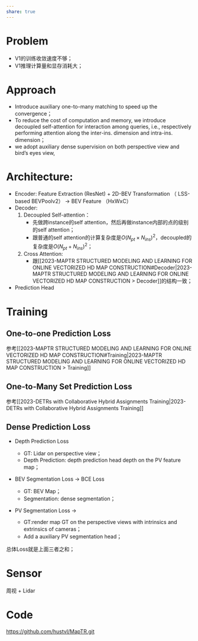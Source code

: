 ```yaml
---
share: true
---
```

# Problem
- V1的训练收敛速度不够；
- V1推理计算量和显存消耗大；

# Approach
- Introduce auxiliary one-to-many matching to speed up the convergence；
- To reduce the cost of computation and memory, we introduce decoupled self-attention for interaction among queries, i.e., respectively performing attention along the inter-ins. dimension and intra-ins. dimension；
- we adopt auxiliary dense supervision on both perspective view and bird’s eyes view, 


# Architecture:
- Encoder: Feature Extraction (ResNet) + 2D-BEV Transformation （ LSS-based BEVPoolv2） -> BEV Feature （HxWxC）
- Decoder: 
	1. Decoupled Self-attention：
		- 先做跨instance的self attention，然后再做instance内部的点的级别的self attention；
		- 跟普通的self attention的计算复杂度是$O(N_{pt} \times N_{ins})^2$，decoupled的复杂度是$O(N_{pt} + N_{ins})^2$；
	2. Cross Attention:
		- 跟[[2023-MAPTR STRUCTURED MODELING AND LEARNING FOR ONLINE VECTORIZED HD MAP CONSTRUCTION#Decoder|2023-MAPTR STRUCTURED MODELING AND LEARNING FOR ONLINE VECTORIZED HD MAP CONSTRUCTION > Decoder]]的结构一致；
- Prediction Head

# Training

## One-to-one Prediction Loss
参考[[2023-MAPTR STRUCTURED MODELING AND LEARNING FOR ONLINE VECTORIZED HD MAP CONSTRUCTION#Training|2023-MAPTR STRUCTURED MODELING AND LEARNING FOR ONLINE VECTORIZED HD MAP CONSTRUCTION > Training]]

## One-to-Many Set Prediction Loss
参考[[2023-DETRs with Collaborative Hybrid Assignments Training|2023-DETRs with Collaborative Hybrid Assignments Training]]

## Dense Prediction Loss
- Depth Prediction Loss
	- GT: Lidar on perspective view；
	- Depth Prediction: depth prediction head depth on the PV feature map；

- BEV Segmentation Loss -> BCE Loss
	- GT: BEV Map；
	- Segmentation: dense segmentation；

- PV Segmentation Loss -> 
	- GT:render map GT on the perspective views with intrinsics and extrinsics of cameras；
	- Add a auxiliary PV segmentation head；

总体Loss就是上面三者之和；

# Sensor
周视 + Lidar

# Code
https://github.com/hustvl/MapTR.git



